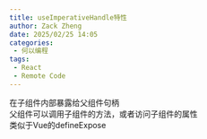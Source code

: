 ```yaml
---
title: useImperativeHandle特性
author: Zack Zheng
date: 2025/02/25 14:05
categories:
 - 何以编程
tags:
 - React
 - Remote Code
---
```


在子组件内部暴露给父组件句柄    
父组件可以调用子组件的方法，或者访问子组件的属性     
类似于Vue的defineExpose      

<Suspense>
  <my-codes repo="o-bricks" path="demoCodes/React/react-demo/src/useImperativeHandle.tsx" lang="js" lazy />
</Suspense>
